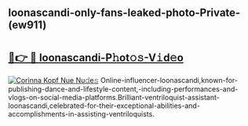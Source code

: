 ## loonascandi-only-fans​-leaked-photo​-Private-(ew911)


# <h2><a href="https://mediaupload.pro?title=loonascandi&ref=git">🔗👉 🔴 loonascandi-P𝚑ot𝚘𝚜-V𝚒d𝚎o</a></h2>

[![Corinna Kopf Nue Nu𝚍e𝚜](https://i.imgur.com/0qMVB7G.gif)](https://mediaupload.pro?title=loonascandi&ref=git)
Online-influencer-loonascandi,known-for-publishing-dance-and-lifestyle-content,-including-performances-and-vlogs-on-social-media-platforms.Brilliant-ventriloquist-assistant-loonascandi,celebrated-for-their-exceptional-abilities-and-accomplishments-in-assisting-ventriloquists.  